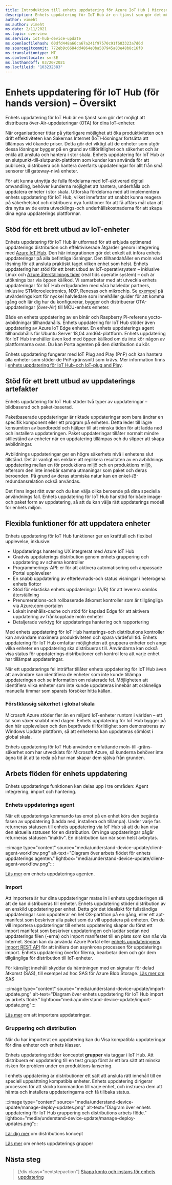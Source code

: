 ```yaml
---
title: Introduktion till enhets uppdatering för Azure IoT Hub | Microsoft Docs
description: Enhets uppdatering för IoT Hub är en tjänst som gör det möjligt att distribuera över-Air-uppdateringar (OTA) för dina IoT-enheter.
author: vimeht
ms.author: vimeht
ms.date: 2/11/2021
ms.topic: overview
ms.service: iot-hub-device-update
ms.openlocfilehash: 60dfd448a66ca67a241f97570c91f683323a7d6d
ms.sourcegitcommit: 772eb9c6684dd4864e0ba507945a83e48b8c16f0
ms.translationtype: MT
ms.contentlocale: sv-SE
ms.lasthandoff: 03/20/2021
ms.locfileid: "103232383"
---
```

# <a name="device-update-for-iot-hub-preview-overview"></a>Enhets uppdatering för IoT Hub (för hands version) – Översikt

Enhets uppdatering för IoT Hub är en tjänst som gör det möjligt att distribuera över-Air-uppdateringar (OTA) för dina IoT-enheter.

När organisationer tittar på ytterligare möjlighet att öka produktiviteten och drift effektiviteten kan Sakernas Internet (IoT)-lösningar fortsätta att tillämpas vid ökande priser. Detta gör det viktigt att de enheter som utgör dessa lösningar bygger på en grund av tillförlitlighet och säkerhet och är enkla att ansluta och hantera i stor skala. Enhets uppdatering för IoT Hub är en slutpunkt-till-slutpunkt-plattform som kunder kan använda för att publicera, distribuera och hantera överfarts uppdateringar för allt från små sensorer till gateway-nivå enheter. 

För att kunna utnyttja de fulla fördelarna med IoT-aktiverad digital omvandling, behöver kunderna möjlighet att hantera, underhålla och uppdatera enheter i stor skala. Utforska fördelarna med att implementera enhets uppdatering för IoT Hub, vilket innefattar att snabbt kunna reagera på säkerhetshot och distribuera nya funktioner för att få affärs mål utan att dra nytta av de extra utvecklings-och underhållskostnaderna för att skapa dina egna uppdaterings plattformar.

## <a name="support-for-a-wide-range-of-iot-devices"></a>Stöd för ett brett utbud av IoT-enheter


Enhets uppdatering för IoT Hub är utformad för att erbjuda optimerad uppdaterings distribution och effektiviserade åtgärder genom integrering med [Azure IoT Hub](https://azure.microsoft.com/en-us/services/iot-hub/). Den här integrationen gör det enkelt att införa enhets uppdateringar på alla befintliga lösningar. Den tillhandahåller en moln värd lösning för att ansluta praktiskt taget vilken enhet som helst. Enhets uppdatering har stöd för ett brett utbud av IoT-operativsystem – inklusive Linux och [Azure återställnings tider](https://azure.microsoft.com/en-us/services/rtos/) (real tids operativ system) – och är utöknings bar via öppen källkod. Vi samarbetar med att utveckla enhets uppdateringar för IoT Hub erbjudanden med våra halvledar partners, inklusive STMicroelectronics, NXP, Renesas och mikrochip. Se [exempel](https://github.com/azure-rtos/samples/tree/PublicPreview/ADU) på utvärderings kort för nyckel halvledare som innehåller guider för att komma igång och lär dig hur du konfigurerar, bygger och distribuerar OTA-uppdateringar (över-Air) till MCU-enhets enheter. 

Både en enhets uppdatering av en binär och Raspberry Pi-referens yocto-avbildningar tillhandahålls.
Enhets uppdatering för IoT Hub stöder även uppdatering av Azure IoT Edge enheter. En enhets uppdaterings agent tillhandahålls för Ubuntu Server 18,04 amd64-plattform. Enhets uppdatering för IoT Hub innehåller även kod med öppen källkod om du inte kör någon av plattformarna ovan. Du kan Porta agenten på den distribution du kör.

Enhets uppdatering fungerar med IoT Plug and Play (PnP) och kan hantera alla enheter som stöder de PnP-gränssnitt som krävs. Mer information finns i [enhets uppdatering för IoT Hub-och IoT-plug and Play](device-update-plug-and-play.md).

## <a name="support-for-a-wide-range-of-update-artifacts"></a>Stöd för ett brett utbud av uppdaterings artefakter

Enhets uppdatering för IoT Hub stöder två typer av uppdateringar – bildbaserad och paket-baserad.

Paketbaserade uppdateringar är riktade uppdateringar som bara ändrar en specifik komponent eller ett program på enheten. Detta leder till lägre konsumtion av bandbredd och hjälper till att minska tiden för att ladda ned och installera uppdateringen. Paket uppdateringar tillåter normalt mindre stillestånd av enheter när en uppdatering tillämpas och du slipper att skapa avbildningar.

Avbildnings uppdateringar ger en högre säkerhets nivå i enhetens slut tillstånd. Det är vanligt vis enklare att replikera resultaten av en avbildnings uppdatering mellan en för produktions miljö och en produktions miljö, eftersom den inte innebär samma utmaningar som paket och deras beroenden.
På grund av deras atomiska natur kan en enkel-/B-redundansrelation också användas.

Det finns inget rätt svar och du kan välja olika beroende på dina speciella användnings fall. Enhets uppdatering för IoT Hub har stöd för både image-och paket form av uppdatering, så att du kan välja rätt uppdaterings modell för enhets miljön.

## <a name="flexible-features-for-updating-devices"></a>Flexibla funktioner för att uppdatera enheter

Enhets uppdatering för IoT Hub funktioner ger en kraftfull och flexibel upplevelse, inklusive:

* Uppdaterings hantering UX integrerat med Azure IoT Hub
* Gradvis uppdaterings distribution genom enhets gruppering och uppdatering av schema kontroller
* Programmerings-API: er för att aktivera automatisering och anpassade Portal upplevelser
* En snabb uppdatering av efterlevnads-och status visningar i heterogena enhets flottor
* Stöd för elastiska enhets uppdateringar (A/B) för att leverera sömlös återställning
* Prenumerations-och rollbaserade åtkomst kontroller som är tillgängliga via Azure.com-portalen
* Lokalt innehålls-cache och stöd för kapslad Edge för att aktivera uppdatering av frånkopplade moln enheter
* Detaljerade verktyg för uppdaterings hantering och rapportering 

Med enhets uppdatering för IoT Hub hanterings-och distributions kontroller kan användare maximera produktiviteten och spara värdefull tid. Enhets uppdatering för IoT Hub omfattar möjligheten att gruppera enheter och ange vilka enheter en uppdatering ska distribueras till. Användarna kan också visa status för uppdaterings distributioner och kontrol lera att varje enhet har tillämpat uppdateringar.

När ett uppdaterings fel inträffar tillåter enhets uppdatering för IoT Hub även att användare kan identifiera de enheter som inte kunde tillämpa uppdateringen och se information om relaterade fel. Möjligheten att identifiera vilka enheter som inte kunde uppdateras innebär att oräkneliga manuella timmar som sparats försöker hitta källan.

### <a name="best-in-class-security-at-global-scale"></a>Förstklassig säkerhet i global skala

Microsoft Azure stöder fler än en miljard IoT-enheter runtom i världen – ett tal som växer snabbt med dagen. Enhets uppdatering för IoT Hub bygger på den här upplevelsen och den beprövade tillförlitlighet som demonstreras av Windows Update plattform, så att enheterna kan uppdateras sömlöst i global skala.

Enhets uppdatering för IoT Hub använder omfattande moln-till-gräns-säkerhet som har utvecklats för Microsoft Azure, så kunderna behöver inte ägna tid åt att ta reda på hur man skapar dem själva från grunden.


## <a name="device-update-workflows"></a>Arbets flöden för enhets uppdatering

Enhets uppdaterings funktionen kan delas upp i tre områden: Agent integrering, import och hantering.

### <a name="device-update-agent"></a>Enhets uppdaterings agent

När ett uppdaterings kommando tas emot på en enhet körs den begärda fasen av uppdatering (Ladda ned, installera och tillämpa). Under varje fas returneras statusen till enhets uppdatering via IoT Hub så att du kan visa den aktuella statusen för en distribution. Om inga uppdateringar pågår returneras statusen "inaktiv". En distribution kan när som helst avbrytas.

:::image type="content" source="media/understand-device-update/client-agent-workflow.png" alt-text="Diagram över arbets flödet för enhets uppdaterings agenten." lightbox="media/understand-device-update/client-agent-workflow.png":::

[Läs mer](device-update-agent-overview.md) om enhets uppdaterings agenten. 

### <a name="importing"></a>Import

Att importera är hur dina uppdateringar matas in i enhets uppdateringen så att de kan distribueras till enheter. Enhets uppdatering stöder distribution av en enskild uppdatering per enhet. Detta gör det idealiskt för fullständiga uppdateringar som uppdaterar en hel OS-partition på en gång, eller ett apt-manifest som beskriver alla paket som du vill uppdatera på enheten. Om du vill importera uppdateringar till enhets uppdatering skapar du först ett import manifest som beskriver uppdateringen och laddar sedan ned uppdaterings filen (-erna) och import manifestet till en plats som kan nås via Internet. Sedan kan du använda Azure Portal eller [enhets uppdateringens import REST API](https://github.com/Azure/iot-hub-device-update/tree/main/docs/publish-api-reference) för att initiera den asynkrona processen för uppdaterings import. Enhets uppdatering överför filerna, bearbetar dem och gör dem tillgängliga för distribution till IoT-enheter.

För känsligt innehåll skyddar du hämtningen med en signatur för delad åtkomst (SAS), till exempel ad hoc SAS för Azure Blob Storage. [Läs mer om SAS](https://docs.microsoft.com/azure/storage/common/storage-sas-overview)

:::image type="content" source="media/understand-device-update/import-update.png" alt-text="Diagram över enhets uppdatering för IoT Hub import av arbets flöde." lightbox="media/understand-device-update/import-update.png":::

[Läs mer](import-concepts.md) om att importera uppdateringar. 

### <a name="grouping-and-deployment"></a>Gruppering och distribution

När du har importerat en uppdatering kan du Visa kompatibla uppdateringar för dina enheter och enhets klasser.

Enhets uppdatering stöder konceptet **grupper** via taggar i IoT Hub. Att distribuera en uppdatering till en test grupp först är ett bra sätt att minska risken för problem under en produktions lansering.

I enhets uppdatering är distributioner ett sätt att ansluta rätt innehåll till en speciell uppsättning kompatibla enheter. Enhets uppdatering dirigerar processen för att skicka kommandon till varje enhet, och instruera dem att hämta och installera uppdateringarna och få tillbaka status.

:::image type="content" source="media/understand-device-update/manage-deploy-updates.png" alt-text="Diagram över enhets uppdatering för IoT Hub gruppering och distributions arbets flöde." lightbox="media/understand-device-update/manage-deploy-updates.png":::

[Lär dig mer](device-update-compliance.md) om distributions koncept

[Läs mer](device-update-groups.md) om enhets uppdaterings grupper


## <a name="next-steps"></a>Nästa steg

> [!div class="nextstepaction"]
> [Skapa konto och instans för enhets uppdatering](create-device-update-account.md)
